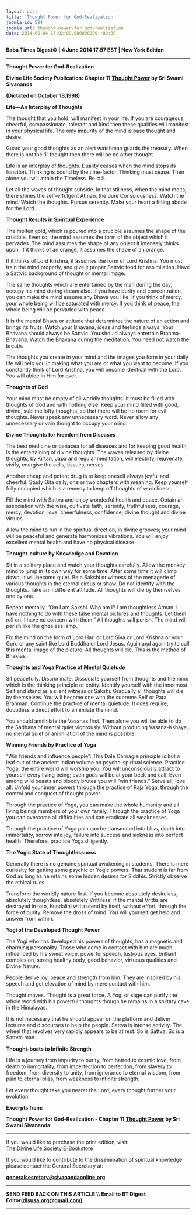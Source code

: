 ```yaml
---
layout: post
title: 'Thought Power for God-Realization '
joomla_id: 584
joomla_url: thought-power-for-god-realization
date: 2014-06-04 17:02:00.000000000 +00:00
---
```

  














**Baba Times Digest© | 4 June 2014 17:57 EST | New York Edition**

* * *  


 **Thought Power for God-Realization**

**Divine Life Society Publication: Chapter 11** [**Thought Power**](http://www.dlshq.org/download/thought_power.htm#_VPID_139) **by Sri Swami Sivananda**

**(Dictated on October 18,1998)**

**Life—An Interplay of Thoughts**

 

The thought that you hold, will manifest in your life. If you are courageous, cheerful, compassionate, tolerant and kind then these qualities will manifest in your physical life. The only impurity of the mind is base thought and desire.

Guard your good thoughts as an alert watchman guards the treasury. When there is not the ‘I’-thought then there will be no other thought.

Life is an interplay of thoughts. Duality ceases when the mind stops its function. Thinking is bound by the time-factor. Thinking must cease. Then alone you will attain the Timeless. Be still.

Let all the waves of thought subside. In that stillness, when the mind melts, there shines the self-effulgent Atman, the pure Consciousness. Watch the mind. Watch the thoughts. Pursue serenity. Make your heart a fitting abode for the Lord.

**Thought Results in Spiritual Experience**

 

The molten gold, which is poured into a crucible assumes the shape of the crucible. Even so, the mind assumes the form of the object which it pervades. The mind assumes the shape of any object it intensely thinks upon. If it thinks of an orange, it assumes the shape of an orange.

If it thinks of Lord Krishna, it assumes the form of Lord Krishna. You must train the mind properly, and give it proper Sattvic food for assimilation. Have a Sattvic background of thought or mental image.

The same thoughts which are entertained by the man during the day, occupy his mind during dream also. If you have purity and concentration, you can make the mind assume any Bhava you like. If you think of mercy, your whole being will be saturated with mercy. If you think of peace, the whole being will be pervaded with peace.

It is the mental Bhava or attitude that determines the nature of an action and brings its fruits. Watch your Bhavana, ideas and feelings always. Your Bhavana should always be Sattvic. You should always entertain Brahma-Bhavana. Watch the Bhavana during the meditation. You need not watch the breath.

The thoughts you create in your mind and the images you form in your daily life will help you in making what you are or what you want to become. If you constantly think of Lord Krishna, you will become identical with the Lord. You will abide in Him for ever.

**Thoughts of God**

 

Your mind must be empty of all worldly thoughts. It must be filled with thoughts of God and with nothing else. Keep your mind filled with good, divine, sublime lofty thoughts, so that there will be no room for evil thoughts. Never speak any unnecessary word. Never allow any unnecessary or vain thought to occupy your mind.

**Divine Thoughts for Freedom from Diseases**

 

The best medicine or panacea for all diseases and for keeping good health, is the entertaining of divine thoughts. The waves released by divine thoughts, by Kirtan, Japa and regular meditation, will electrify, rejuvenate, vivify, energise the cells, tissues, nerves.

Another cheap and potent drug is to keep oneself always joyful and cheerful. Study Gita daily, one or two chapters with meaning. Keep yourself fully occupied which is a remedy to keep off thoughts of worldliness.

Fill the mind with Sattva and enjoy wonderful health and peace. Obtain an association with the wise, cultivate faith, serenity, truthfulness, courage, mercy, devotion, love, cheerfulness, confidence, divine thought and divine virtues.

Allow the mind to run in the spiritual direction, in divine grooves; your mind will be peaceful and generate harmonious vibrations. You will enjoy excellent mental health and have no physical disease.

**Thought-culture by Knowledge and Devotion**

 

Sit in a solitary place and watch your thoughts carefully. Allow the monkey mind to jump in its own way for some time. After some time it will climb down. It will become quiet. Be a Sakshi or witness of the menagerie of various thoughts in the eternal circus or show. Do not identify with the thoughts. Take an indifferent attitude. All thoughts will die by themselves one by one.

Repeat mentally, “Om I am Sakshi. Who am I? I am thoughtless Atman. I have nothing to do with these false mental pictures and thoughts. Let them roll on. I have no concern with them.” All thoughts will perish. The mind will perish like the gheeless lamp.

Fix the mind on the form of Lord Hari or Lord Siva or Lord Krishna or your Guru or any saint like Lord Buddha or Lord Jesus. Again and again try to call this mental image of the picture. All thoughts will die. This is the method of Bhaktas.

**Thoughts and Yoga Practice of Mental Quietude**

 

Sit peacefully. Discriminate. Dissociate yourself from thoughts and the mind which is the thinking principle or entity. Identify yourself with the innermost Self and stand as a silent witness or Sakshi. Gradually all thoughts will die by themselves. You will become one with the supreme Self or Para Brahman. Continue the practice of mental quietude. It does require, doubtless a direct effort to annihilate the mind.

You should annihilate the Vasanas first. Then alone you will be able to do the Sadhana of mental quiet vigorously. Without producing Vasana-Kshaya, no mental quiet or annihilation of the mind is possible.

**Winning Friends by Practice of Yoga**

 

“Win friends and influence people”: This Dale Carnagie principle is but a leaf out of the ancient Indian volume on psycho-spiritual science. Practice Yoga; the entire world will worship you. You will unconsciously attract to yourself every living being; even gods will be at your beck and call. Even among wild beasts and bloody brutes you will “win friends.” Serve all; love all. Unfold your inner powers through the practice of Raja Yoga, through the control and conquest of thought power.

Through the practice of Yoga, you can make the whole humanity and all living beings members of your own family. Through the practice of Yoga you can overcome all difficulties and can eradicate all weaknesses.

Through the practice of Yoga pain can be transmuted into bliss, death into immortality, sorrow into joy, failure into success and sickness into perfect health. Therefore, practice Yoga diligently.

**The Yogic State of Thoughtlessness**

 

Generally there is no genuine spiritual awakening in students. There is mere curiosity for getting some psychic or Yogic powers. That student is far from God as long as he retains some hidden desires for Siddhis. Strictly observe the ethical rules.

Transform the worldly nature first. If you become absolutely desireless, absolutely thoughtless, absolutely Vrittiless, if the mental Vrittis are destroyed in toto, Kundalini will ascend by itself, without effort, through the force of purity. Remove the dross of mind. You will yourself get help and answer from within.

**Yogi of the Developed Thought Power**

 

The Yogi who has developed his powers of thoughts, has a magnetic and charming personality. Those who come in contact with him are much influenced by his sweet voice, powerful speech, lustrous eyes, brilliant complexion, strong healthy body, good behavior, virtuous qualities and Divine Nature.

People derive joy, peace and strength from him. They are inspired by his speech and get elevation of mind by mere contact with him.

Thought moves. Thought is a great force. A Yogi or sage can purify the whole world with his powerful thoughts though he remains in a solitary cave in the Himalayas.

It is not necessary that he should appear on the platform and deliver lectures and discourses to help the people. Sattva is intense activity. The wheel that revolves very rapidly appears to be at rest. So is Sattva. So is a Sattvic man.

**Thought-boats to Infinite Strength**

 

Life is a journey from impurity to purity, from hatred to cosmic love, from death to immortality, from imperfection to perfection, from slavery to freedom, from diversity to unity, from ignorance to eternal wisdom, from pain to eternal bliss, from weakness to infinite strength.

Let every thought take you nearer the Lord, every thought further your evolution.

**Excerpts from:**

**Thought Power for God-Realization - Chapter 11** [**Thought Power**](http://www.dlshq.org/download/thought_power.htm#_VPID_139) **by Sri Swami Sivananda**

* * *  












If you would like to purchase the print edition, visit:   
[The Divine Life Society E-Bookstore](http://www.dlshq.org/download/download.htm)

If you would like to contribute to the dissemination of spiritual knowledge please contact the General Secretary at:

[**generalsecretary@sivanandaonline.org**](mailto:generalsecretary@sivanandaonline.org?subject=Contribution%20to%20Dissemination%20of%20Spiritual%20Knowledge)

* * *

**SEND FEED BACK ON THIS ARTICLE \\\ Email to BT Digest Editor[](mailto:dlsusa.org@gmail.com?subject=DLS%20Posts)(dlsusa.org@gmail.com)**

* * *

  
